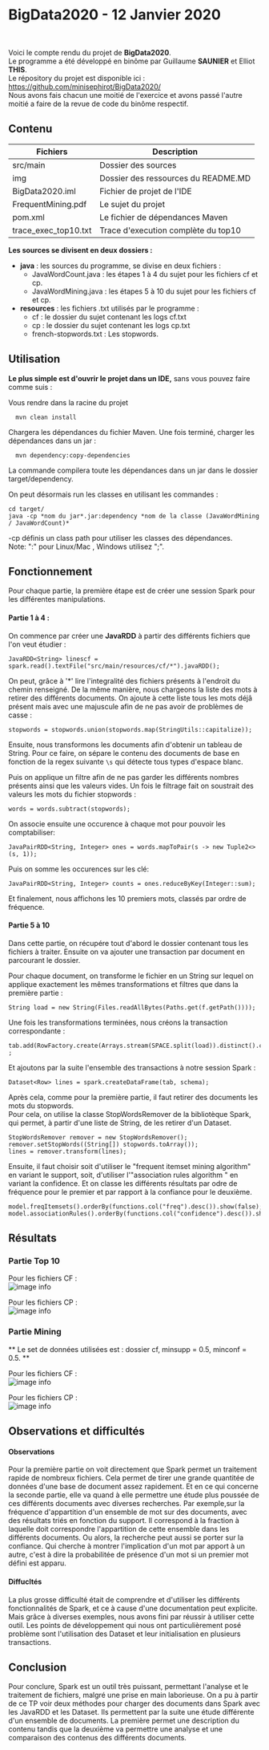 # BigData2020 - 12 Janvier 2020

<br>

Voici le compte rendu du projet de **BigData2020**.<br>
Le programme a été développé en binôme par Guillaume **SAUNIER** et Elliot **THIS**. <br>
Le répository du projet est disponible ici : https://github.com/minisephirot/BigData2020/  <br>
Nous avons fais chacun une moitié de l'exercice et avons passé l'autre moitié a faire de la revue de code du binôme respectif.


## Contenu

|        Fichiers        |Description                          
|----------------|-------------------------------|
|   src/main         |            Dossier des sources
|img          |Dossier des ressources du README.MD
|BigData2020.iml          |Fichier de projet de l'IDE         
|FrequentMining.pdf          |Le sujet du projet
|pom.xml          |Le fichier de dépendances Maven
|trace_exec_top10.txt          |Trace d'execution complète du top10

**Les sources se divisent en deux dossiers :**
- **java** : les sources du programme, se divise en deux fichiers :
  - JavaWordCount.java : les étapes 1 à 4 du sujet pour les fichiers cf et cp.
  - JavaWordMining.java : les étapes 5 à 10 du sujet pour les fichiers cf et cp.
- **resources** : les fichiers .txt utilisés par le programme :
  - cf : le dossier du sujet contenant les logs cf.txt
  - cp : le dossier du sujet contenant les logs cp.txt
  - french-stopwords.txt : Les stopwords.

## Utilisation

**Le plus simple est d'ouvrir le projet dans un IDE,** sans vous pouvez faire comme suis :

Vous rendre dans la racine du projet

      mvn clean install
Chargera les dépendances du fichier Maven.
Une fois terminé, charger les dépendances dans un jar :

      mvn dependency:copy-dependencies
La commande compilera toute les dépendances dans un jar dans le dossier target/dependency.

On peut désormais run les classes en utilisant les commandes :

    cd target/
    java -cp *nom du jar*.jar:dependency *nom de la classe (JavaWordMining / JavaWordCount)*

-cp définis un class path pour utiliser les classes des dépendances.<br>
Note: ":" pour Linux/Mac , Windows utilisez ";".


## Fonctionnement
Pour chaque partie, la première étape est de créer une session Spark pour les différentes manipulations.

#### Partie 1 à 4 :

On commence par créer une **JavaRDD** à partir des différents fichiers que l'on veut étudier :

    JavaRDD<String> linescf = spark.read().textFile("src/main/resources/cf/*").javaRDD();

On peut, grâce à '*' lire l'integralité des fichiers présents à l'endroit du chemin renseigné.
De la  même manière, nous chargeons la liste des mots à retirer des différents documents. On ajoute à cette liste tous
les mots déjâ présent mais avec une majuscule afin de ne pas avoir de problèmes de casse :

    stopwords = stopwords.union(stopwords.map(StringUtils::capitalize));

Ensuite, nous transformons les documents afin d'obtenir un tableau de String. Pour ce faire, on sépare le contenu des documents de base
en fonction de la regex suivante `\s` qui détecte tous types d'espace blanc.

Puis on applique un filtre afin de ne pas garder les différents nombres présents ainsi que les valeurs vides. Un fois le filtrage fait on soustrait des valeurs les mots du fichier stopwords :

    words = words.subtract(stopwords);

On associe ensuite une occurence à chaque mot pour pouvoir les comptabiliser:

    JavaPairRDD<String, Integer> ones = words.mapToPair(s -> new Tuple2<>(s, 1));
Puis on somme les occurences sur les clé:
    
    JavaPairRDD<String, Integer> counts = ones.reduceByKey(Integer::sum);

Et finalement, nous affichons les 10 premiers mots, classés par ordre de fréquence.

#### Partie 5 à 10

Dans cette partie, on récupére tout d'abord le dossier contenant tous les fichiers à traiter.
Ensuite on va ajouter une transaction par document en parcourant le dossier. 

Pour chaque document, on transforme le fichier en un String sur lequel on applique exactement les mêmes transformations et filtres que dans la première partie :
    
    String load = new String(Files.readAllBytes(Paths.get(f.getPath())));

Une fois les transformations terminées, nous créons la transaction correspondante :

    tab.add(RowFactory.create(Arrays.stream(SPACE.split(load)).distinct().collect(Collectors.toList()))) ;

Et ajoutons par la suite l'ensemble des transactions à notre session Spark : 

    Dataset<Row> lines = spark.createDataFrame(tab, schema);
    
Après cela, comme pour la première partie, il faut retirer des documents les mots du stopwords.<br>
Pour cela, on utilise la classe StopWordsRemover de la bibliotèque Spark, qui permet, à partir d'une liste de String, de les retirer d'un Dataset.

    StopWordsRemover remover = new StopWordsRemover();
    remover.setStopWords((String[]) stopwords.toArray());
    lines = remover.transform(lines);
    
Ensuite, il faut choisir soit d'utiliser le "frequent itemset mining algorithm" en variant le support, soit, 
d'utiliser l'"association rules algorithm " en variant la confidence. Et on classe les différents résultats par
odre de fréquence pour le premier et par rapport à la confiance pour le deuxième.

    model.freqItemsets().orderBy(functions.col("freq").desc()).show(false);
    model.associationRules().orderBy(functions.col("confidence").desc()).show(false); 

## Résultats

### Partie Top 10
Pour les fichiers CF :<br>
![image info](./img/cftop10.png)

Pour les fichiers CP :<br>
![image info](./img/cptop10.png)

### Partie Mining

** Le set de données utilisées est : dossier cf, minsupp = 0.5, minconf = 0.5. **

Pour les fichiers CF :<br>
![image info](./img/support05.png)

Pour les fichiers CP :<br>
![image info](./img/confidence05.png)

## Observations et difficultés

#### Observations

Pour la première partie on voit directement que Spark permet un traitement rapide de nombreux fichiers. Cela permet
de tirer une grande quantitée de données d'une base de document assez rapidement.
Et en ce qui concerne la seconde partie, elle va quand à elle permettre une étude plus poussée de ces différents documents avec diverses recherches. 
Par exemple,sur la fréquence d'appartition d'un ensemble de mot sur des documents, avec des résultats triés en fonction du support. Il correspond à la fraction à laquelle doit correspondre l'appartition de cette ensemble dans les différents documents.
Ou alors, la recherche peut aussi se porter sur la confiance. Qui cherche à montrer l'implication d'un mot par apport à un autre, c'est à dire la probabilitée de présence d'un mot si un premier mot défini est apparu.

#### Diffucltés

La plus grosse difficulté était de comprendre et d'utiliser les différents fonctionnalités de Spark, et ce à cause d'une documentation peut explicite. 
Mais grâce à diverses exemples, nous avons fini par réussir à utiliser cette outil. Les points de développement qui nous ont particulièrement posé problème sont l'utilisation des Dataset et leur initialisation en plusieurs transactions.

## Conclusion

Pour conclure, Spark est un outil très puissant, permettant l'analyse et le traitement de fichiers, malgré une prise en main laborieuse. On a pu à partir de ce TP voir deux méthodes pour charger des documents dans Spark avec les JavaRDD et les Dataset. Ils permettent par la suite une étude différente d'un ensemble de documents. La première permet une description du contenu tandis que la deuxième va permettre une analyse et une comparaison des contenus des différents documents.
